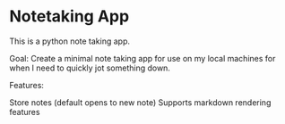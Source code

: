 # Notetaking App


This is a python note taking app.

Goal: Create a minimal note taking app for use on my local machines for when I need to quickly jot something down.

Features: 

Store notes (default opens to new note)
Supports markdown rendering features